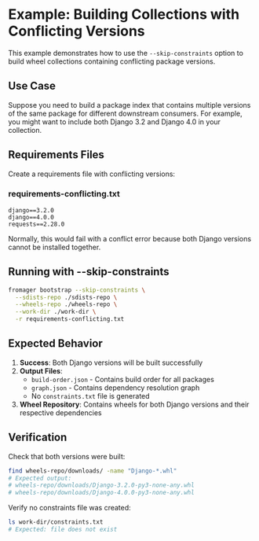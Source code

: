 # Example: Building Collections with Conflicting Versions

This example demonstrates how to use the `--skip-constraints` option to build wheel collections containing conflicting package versions.

## Use Case

Suppose you need to build a package index that contains multiple versions of the same package for different downstream consumers. For example, you might want to include both Django 3.2 and Django 4.0 in your collection.

## Requirements Files

Create a requirements file with conflicting versions:

### requirements-conflicting.txt

```text
django==3.2.0
django==4.0.0
requests==2.28.0  
```

Normally, this would fail with a conflict error because both Django versions cannot be installed together.

## Running with --skip-constraints

```bash
fromager bootstrap --skip-constraints \
  --sdists-repo ./sdists-repo \
  --wheels-repo ./wheels-repo \
  --work-dir ./work-dir \
  -r requirements-conflicting.txt
```

## Expected Behavior

1. **Success**: Both Django versions will be built successfully
2. **Output Files**:
   - `build-order.json` - Contains build order for all packages
   - `graph.json` - Contains dependency resolution graph  
   - No `constraints.txt` file is generated
3. **Wheel Repository**: Contains wheels for both Django versions and their respective dependencies

## Verification

Check that both versions were built:

```bash
find wheels-repo/downloads/ -name "Django-*.whl"
# Expected output:
# wheels-repo/downloads/Django-3.2.0-py3-none-any.whl  
# wheels-repo/downloads/Django-4.0.0-py3-none-any.whl
```

Verify no constraints file was created:

```bash
ls work-dir/constraints.txt
# Expected: file does not exist
```

